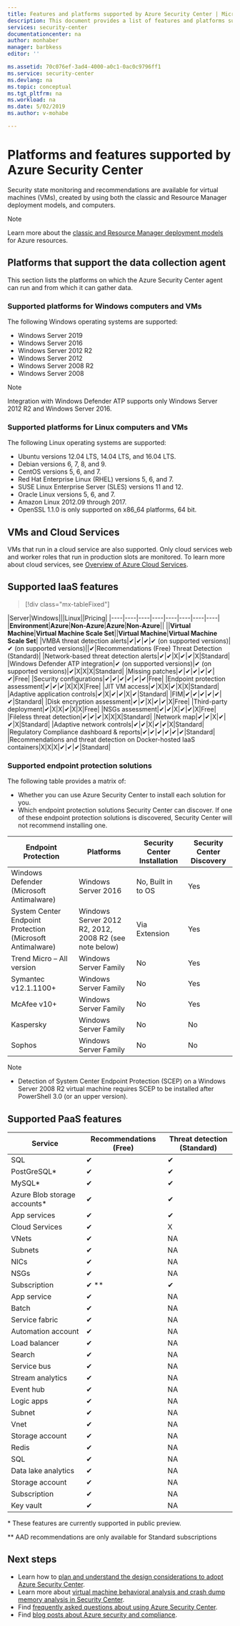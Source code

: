 ```yaml
---
title: Features and platforms supported by Azure Security Center | Microsoft Docs
description: This document provides a list of features and platforms supported by Azure Security Center.
services: security-center
documentationcenter: na
author: monhaber
manager: barbkess
editor: ''

ms.assetid: 70c076ef-3ad4-4000-a0c1-0ac0c9796ff1
ms.service: security-center
ms.devlang: na
ms.topic: conceptual
ms.tgt_pltfrm: na
ms.workload: na
ms.date: 5/02/2019
ms.author: v-mohabe

---
```

# Platforms and features supported by Azure Security Center

Security state monitoring and recommendations are available for virtual machines (VMs), created by using both the classic and Resource Manager deployment models, and computers.

> [!NOTE]
> Learn more about the [classic and Resource Manager deployment models](../azure-classic-rm.md) for Azure resources.
>
>

## Platforms that support the data collection agent 

This section lists the platforms on which the Azure Security Center agent can run and from which it can gather data.

### Supported platforms for Windows computers and VMs
The following Windows operating systems are supported:

* Windows Server 2019
* Windows Server 2016
* Windows Server 2012 R2
* Windows Server 2012
* Windows Server 2008 R2
* Windows Server 2008

> [!NOTE]
> Integration with Windows Defender ATP supports only Windows Server 2012 R2 and Windows Server 2016.
>
>

### Supported platforms for Linux computers and VMs
The following Linux operating systems are supported:

* Ubuntu versions 12.04 LTS, 14.04 LTS, and 16.04 LTS.
* Debian versions 6, 7, 8, and 9.
* CentOS versions 5, 6, and 7.
* Red Hat Enterprise Linux (RHEL) versions 5, 6, and 7.
* SUSE Linux Enterprise Server (SLES) versions 11 and 12.
* Oracle Linux versions 5, 6, and 7.
* Amazon Linux 2012.09 through 2017.
* OpenSSL 1.1.0 is only supported on x86_64 platforms, 64 bit.

## VMs and Cloud Services
VMs that run in a cloud service are also supported. Only cloud services web and worker roles that run in production slots are monitored. To learn more about cloud services, see [Overview of Azure Cloud Services](../cloud-services/cloud-services-choose-me.md).


## Supported IaaS features

> [!div class="mx-tableFixed"]
> 

|Server|Windows|||Linux||Pricing|
|----|----|----|----|----|----|----|----|
|**Environment**|**Azure**|**Non-Azure**|**Azure**|**Non-Azure**||
||**Virtual Machine**|**Virtual Machine Scale Set**||**Virtual Machine**|**Virtual Machine Scale Set**|
|VMBA threat detection alerts|✔|✔|✔|✔ (on supported versions)|✔ (on supported versions)||✔|Recommendations (Free) Threat Detection (Standard)|
|Network-based threat detection alerts|✔|✔|X|✔|✔|X|Standard|
|Windows Defender ATP integration|✔ (on supported versions)|✔ (on supported versions)|✔|X|X|X|Standard|
|Missing patches|✔|✔|✔|✔|✔|✔|Free|
|Security configurations|✔|✔|✔|✔|✔|✔|Free|
|Endpoint protection assessment|✔|✔|✔|X|X|X|Free|
|JIT VM access|✔|X|X|✔|X|X|Standard|
|Adaptive application controls|✔|X|✔|✔|X|✔|Standard|
|FIM|✔|✔|✔|✔|✔|✔|Standard|
|Disk encryption assessment|✔|✔|X|✔|✔|X|Free|
|Third-party deployment|✔|X|X|✔|X|X|Free|
|NSGs assessment|✔|✔|X|✔|✔|X|Free|
|Fileless threat detection|✔|✔|✔|X|X|X|Standard|
|Network map|✔|✔|X|✔|✔|X|Standard|
|Adaptive network controls|✔|✔|X|✔|✔|X|Standard|
|Regulatory Compliance dashboard & reports|✔|✔|✔|✔|✔|✔|Standard|
|Recommendations and threat detection on Docker-hosted IaaS containers|X|X|X|✔|✔|✔|Standard|

### Supported endpoint protection solutions

The following table provides a matrix of:
 - Whether you can use Azure Security Center to install each solution for you.
 - Which endpoint protection solutions Security Center can discover. If one of these endpoint protection solutions is discovered, Security Center will not recommend installing one.

| Endpoint Protection| Platforms | Security Center Installation | Security Center Discovery |
|------|------|-----|-----|
| Windows Defender (Microsoft Antimalware)| Windows Server 2016| No, Built in to OS| Yes |
| System Center Endpoint Protection (Microsoft Antimalware) | Windows Server 2012 R2, 2012, 2008 R2 (see note below) | Via Extension | Yes |
| Trend Micro – All version | Windows Server Family  | No | Yes |
| Symantec v12.1.1100+| Windows Server Family  | No | Yes |
| McAfee v10+ | Windows Server Family  | No | Yes |
| Kaspersky| Windows Server Family  | No | No  |
| Sophos| Windows Server Family  | No | No  |

> [!NOTE]
> - Detection of System Center Endpoint Protection (SCEP) on a Windows Server 2008 R2 virtual machine requires SCEP to be installed after PowerShell 3.0 (or an upper version).
>
>

## Supported PaaS features 


|Service|Recommendations (Free)|Threat detection (Standard)|
|----|----|----|
|SQL|✔| ✔|
|PostGreSQL*|✔| ✔|
|MySQL*|✔| ✔|
|Azure Blob storage accounts*|✔| ✔|
|App services|✔| ✔|
|Cloud Services|✔| X|
|VNets|✔| NA|
|Subnets|✔| NA|
|NICs|✔| NA|
|NSGs|✔| NA|
|Subscription|✔ **| ✔|
|App service|✔| NA|
|Batch|✔| NA|
|Service fabric|✔| NA|
|Automation account|✔| NA|
|Load balancer|✔| NA|
|Search|✔| NA|
|Service bus|✔| NA|
|Stream analytics|✔| NA|
|Event hub|✔| NA|
|Logic apps|✔| NA|
|Subnet|✔| NA|
|Vnet|✔| NA|
|Storage account|✔| NA|
|Redis|✔| NA|
|SQL|✔| NA|
|Data lake analytics|✔| NA|
|Storage account|✔| NA|
|Subscription|✔| NA|
|Key vault|✔| NA|




\* These features are currently supported in public preview.

\*\* AAD recommendations are only available for Standard subscriptions



## Next steps

- Learn how to [plan and understand the design considerations to adopt Azure Security Center](security-center-planning-and-operations-guide.md).
- Learn more about [virtual machine behavioral analysis and crash dump memory analysis in Security Center](security-center-alerts-type.md#virtual-machine-behavioral-analysis).
- Find [frequently asked questions about using Azure Security Center](security-center-faq.md).
- Find [blog posts about Azure security and compliance](https://blogs.msdn.com/b/azuresecurity/).
